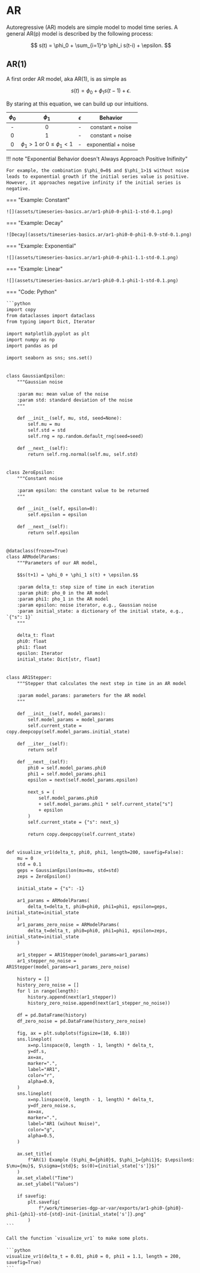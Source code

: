 # AR

Autoregressive (AR) models are simple model to model time series. A general AR(p) model is described by the following process:

$$
s(t) = \phi_0 + \sum_{i=1}^p \phi_i s(t-i) + \epsilon.
$$


## AR(1)

A first order AR model, aka AR(1), is as simple as

$$
s(t) = \phi_0 + \phi_1 s(t-1) + \epsilon.
$$



By staring at this equation, we can build up our intuitions.

| $\phi_0$ | $\phi_1$ | $\epsilon$ | Behavior |
|:----:|:----:|:----:|:----:|
| - | $0$ | - | constant + noise |
| $0$  |  $1$  | -  |  constant + noise  |
| $0$ |  $\phi_1>1$ or $0\le\phi_1 \lt 1$  |  - |  exponential + noise |


!!! note "Exponential Behavior doesn't Always Approach Positive Inifinity"

    For example, the combination $\phi_0=0$ and $\phi_1>1$ without noise leads to exponential growth if the initial series value is positive. However, it approaches negative infinity if the initial series is negative.



=== "Example: Constant"

    ![](assets/timeseries-basics.ar/ar1-phi0-0-phi1-1-std-0.1.png)

=== "Example: Decay"

    ![Decay](assets/timeseries-basics.ar/ar1-phi0-0-phi1-0.9-std-0.1.png)

=== "Example: Exponential"

    ![](assets/timeseries-basics.ar/ar1-phi0-0-phi1-1.1-std-0.1.png)

=== "Example: Linear"

    ![](assets/timeseries-basics.ar/ar1-phi0-0.1-phi1-1-std-0.1.png)

=== "Code: Python"

    ```python
    import copy
    from dataclasses import dataclass
    from typing import Dict, Iterator

    import matplotlib.pyplot as plt
    import numpy as np
    import pandas as pd

    import seaborn as sns; sns.set()


    class GaussianEpsilon:
        """Gaussian noise

        :param mu: mean value of the noise
        :param std: standard deviation of the noise
        """

        def __init__(self, mu, std, seed=None):
            self.mu = mu
            self.std = std
            self.rng = np.random.default_rng(seed=seed)

        def __next__(self):
            return self.rng.normal(self.mu, self.std)


    class ZeroEpsilon:
        """Constant noise

        :param epsilon: the constant value to be returned
        """

        def __init__(self, epsilon=0):
            self.epsilon = epsilon

        def __next__(self):
            return self.epsilon


    @dataclass(frozen=True)
    class ARModelParams:
        """Parameters of our AR model,

        $$s(t+1) = \phi_0 + \phi_1 s(t) + \epsilon.$$

        :param delta_t: step size of time in each iteration
        :param phi0: pho_0 in the AR model
        :param phi1: pho_1 in the AR model
        :param epsilon: noise iterator, e.g., Gaussian noise
        :param initial_state: a dictionary of the initial state, e.g., `{"s": 1}`
        """

        delta_t: float
        phi0: float
        phi1: float
        epsilon: Iterator
        initial_state: Dict[str, float]


    class AR1Stepper:
        """Stepper that calculates the next step in time in an AR model

        :param model_params: parameters for the AR model
        """

        def __init__(self, model_params):
            self.model_params = model_params
            self.current_state = copy.deepcopy(self.model_params.initial_state)

        def __iter__(self):
            return self

        def __next__(self):
            phi0 = self.model_params.phi0
            phi1 = self.model_params.phi1
            epsilon = next(self.model_params.epsilon)

            next_s = (
                self.model_params.phi0
                + self.model_params.phi1 * self.current_state["s"]
                + epsilon
            )
            self.current_state = {"s": next_s}

            return copy.deepcopy(self.current_state)


    def visualize_vr1(delta_t, phi0, phi1, length=200, savefig=False):
        mu = 0
        std = 0.1
        geps = GaussianEpsilon(mu=mu, std=std)
        zeps = ZeroEpsilon()

        initial_state = {"s": -1}

        ar1_params = ARModelParams(
            delta_t=delta_t, phi0=phi0, phi1=phi1, epsilon=geps, initial_state=initial_state
        )
        ar1_params_zero_noise = ARModelParams(
            delta_t=delta_t, phi0=phi0, phi1=phi1, epsilon=zeps, initial_state=initial_state
        )

        ar1_stepper = AR1Stepper(model_params=ar1_params)
        ar1_stepper_no_noise = AR1Stepper(model_params=ar1_params_zero_noise)

        history = []
        history_zero_noise = []
        for l in range(length):
            history.append(next(ar1_stepper))
            history_zero_noise.append(next(ar1_stepper_no_noise))

        df = pd.DataFrame(history)
        df_zero_noise = pd.DataFrame(history_zero_noise)

        fig, ax = plt.subplots(figsize=(10, 6.18))
        sns.lineplot(
            x=np.linspace(0, length - 1, length) * delta_t,
            y=df.s,
            ax=ax,
            marker=".",
            label="AR1",
            color="r",
            alpha=0.9,
        )
        sns.lineplot(
            x=np.linspace(0, length - 1, length) * delta_t,
            y=df_zero_noise.s,
            ax=ax,
            marker=".",
            label="AR1 (wihout Noise)",
            color="g",
            alpha=0.5,
        )

        ax.set_title(
            f"AR(1) Example ($\phi_0={phi0}$, $\phi_1={phi1}$; $\epsilon$: $\mu={mu}$, $\sigma={std}$; $s(0)={initial_state['s']}$)"
        )
        ax.set_xlabel("Time")
        ax.set_ylabel("Values")

        if savefig:
            plt.savefig(
                f"/work/timeseries-dgp-ar-var/exports/ar1-phi0-{phi0}-phi1-{phi1}-std-{std}-init-{initial_state['s']}.png"
            )
    ```

    Call the function `visualize_vr1` to make some plots.

    ```python
    visualize_vr1(delta_t = 0.01, phi0 = 0, phi1 = 1.1, length = 200, savefig=True)
    ```



[^Kumar2022]: Kumar A. Autoregressive (AR) models with Python examples. In: Data Analytics [Internet]. 25 Apr 2022 [cited 11 Aug 2022]. Available: https://vitalflux.com/autoregressive-ar-models-with-python-examples/
